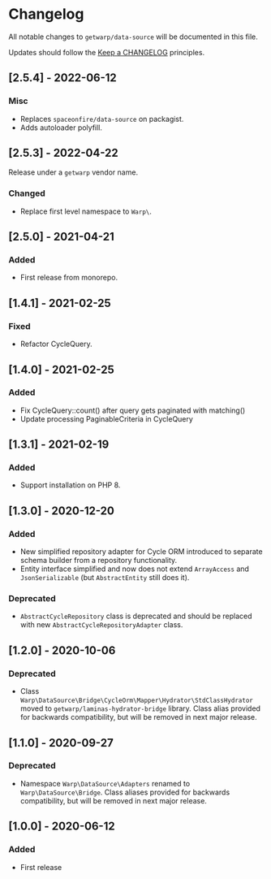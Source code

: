 # Changelog

All notable changes to `getwarp/data-source` will be documented in this file.

Updates should follow the [Keep a CHANGELOG](http://keepachangelog.com/) principles.

## [2.5.4] - 2022-06-12

### Misc

- Replaces `spaceonfire/data-source` on packagist.
- Adds autoloader polyfill.

## [2.5.3] - 2022-04-22

Release under a `getwarp` vendor name.

### Changed

- Replace first level namespace to `Warp\`.

## [2.5.0] - 2021-04-21

### Added

-   First release from monorepo.

## [1.4.1] - 2021-02-25

### Fixed

-   Refactor CycleQuery.

## [1.4.0] - 2021-02-25

### Added

-   Fix CycleQuery::count() after query gets paginated with matching()
-   Update processing PaginableCriteria in CycleQuery

## [1.3.1] - 2021-02-19

### Added

-   Support installation on PHP 8.

## [1.3.0] - 2020-12-20

### Added

-   New simplified repository adapter for Cycle ORM introduced to separate schema builder from a repository functionality.
-   Entity interface simplified and now does not extend `ArrayAccess` and `JsonSerializable` (but `AbstractEntity` still
    does it).

### Deprecated

-   `AbstractCycleRepository` class is deprecated and should be replaced with new `AbstractCycleRepositoryAdapter` class.

## [1.2.0] - 2020-10-06

### Deprecated

-   Class `Warp\DataSource\Bridge\CycleOrm\Mapper\Hydrator\StdClassHydrator` moved to
    `getwarp/laminas-hydrator-bridge` library. Class alias provided for backwards compatibility, but will be removed
    in next major release.

## [1.1.0] - 2020-09-27

### Deprecated

-   Namespace `Warp\DataSource\Adapters` renamed to `Warp\DataSource\Bridge`. Class aliases provided for
    backwards compatibility, but will be removed in next major release.

## [1.0.0] - 2020-06-12

### Added

-   First release
